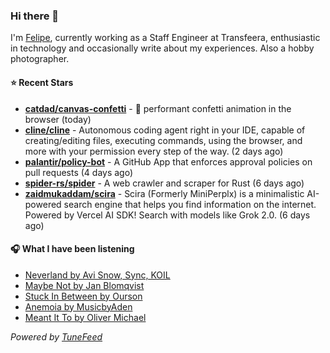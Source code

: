 ### Hi there 👋

I'm [Felipe](https://felipevm.com), currently working as a Staff Engineer at Transfeera, enthusiastic in technology and occasionally write about my experiences. Also a hobby photographer.

#### ⭐ Recent Stars
- **[catdad/canvas-confetti](https://github.com/catdad/canvas-confetti)** - 🎉 performant confetti animation in the browser (today)
- **[cline/cline](https://github.com/cline/cline)** - Autonomous coding agent right in your IDE, capable of creating/editing files, executing commands, using the browser, and more with your permission every step of the way. (2 days ago)
- **[palantir/policy-bot](https://github.com/palantir/policy-bot)** - A GitHub App that enforces approval policies on pull requests (4 days ago)
- **[spider-rs/spider](https://github.com/spider-rs/spider)** - A web crawler and scraper for Rust (6 days ago)
- **[zaidmukaddam/scira](https://github.com/zaidmukaddam/scira)** - Scira (Formerly MiniPerplx) is a minimalistic AI-powered search engine that helps you find information on the internet. Powered by Vercel AI SDK! Search with models like Grok 2.0. (6 days ago)

#### 🎧 What I have been listening
- [Neverland by Avi Snow, Sync, KOIL](https://open.spotify.com/track/4SG5yceUikHS7sQ3Ugy6c3)
- [Maybe Not by Jan Blomqvist](https://open.spotify.com/track/4YlPfwx8aqehj7eSAhtS23)
- [Stuck In Between by Ourson](https://open.spotify.com/track/1OEPxzjJz1raNKIiKiKFeI)
- [Anemoia by MusicbyAden](https://open.spotify.com/track/6I5aaXJplavz1IJT7HHRwG)
- [Meant It To by Oliver Michael](https://open.spotify.com/track/6WXlf9L89v1RagtP015OnA)

_Powered by [TuneFeed](https://tunefeed.app?ref=github.com)_
